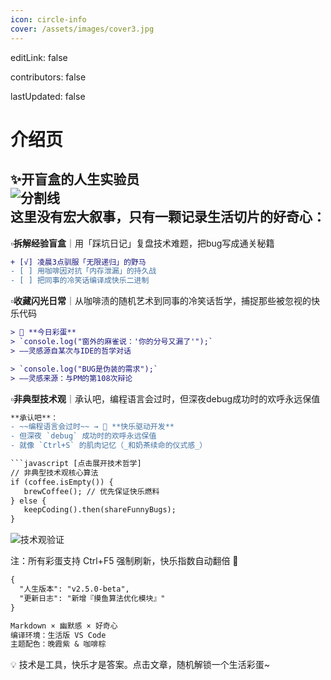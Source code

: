 ```yaml
---
icon: circle-info
cover: /assets/images/cover3.jpg
---
```

editLink: false

contributors: false

lastUpdated: false

# 介绍页

✨ ​**开盲盒的人生实验员**​  
![分割线](https://img.shields.io/badge/───────_生活语法研究院_───────-8A2BE2)  
这里没有宏大叙事，只有一颗记录生活切片的好奇心：
---
▫️ ​**拆解经验盲盒**｜用「踩坑日记」复盘技术难题，把bug写成通关秘籍
   ```diff
   + [√] 凌晨3点驯服「无限递归」的野马 
   - [ ] 用咖啡因对抗「内存泄漏」的持久战
   - [ ] 把同事的冷笑话编译成快乐二进制
   ```

▫️ ​**收藏闪光日常**｜从咖啡渍的随机艺术到同事的冷笑话哲学，捕捉那些被忽视的快乐代码
   ```diff
> 🌈 ​**今日彩蛋**​  
> `console.log("窗外的麻雀说：'你的分号又漏了'");`  
> ——灵感源自某次与IDE的哲学对话

> `console.log("BUG是伪装的需求");`  
> ——灵感来源：与PM的第108次辩论
   ```

▫️ **​非典型技术观**｜承认吧，编程语言会过时，但深夜debug成功时的欢呼永远保值
   ```diff
**承认吧**：  
- ~~编程语言会过时~~ → 🚀 ​**快乐驱动开发**​  
- 但深夜 `debug` 成功时的欢呼永远保值  
- 就像 `Ctrl+S` 的肌肉记忆（_和奶茶续命的仪式感_）  

```javascript [点击展开技术哲学]
// 非典型技术观核心算法
   if (coffee.isEmpty()) {
      brewCoffee(); // 优先保证快乐燃料
   } else {
      keepCoding().then(shareFunnyBugs);
   }
```

![技术观验证](https://img.shields.io/badge/反内耗认证-已通过-success)   

注：所有彩蛋支持 Ctrl+F5 强制刷新，快乐指数自动翻倍 🌟
```diff
{
  "人生版本": "v2.5.0-beta",
  "更新日志": "新增『摸鱼算法优化模块』"
}

Markdown × 幽默感 × 好奇心
编译环境：​生活版 VS Code​
主题配色：晚霞紫 & 咖啡棕
```
💡 技术是工具，快乐才是答案。点击文章，随机解锁一个生活彩蛋~
